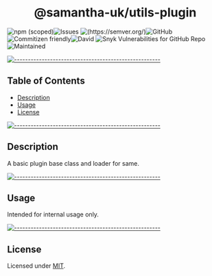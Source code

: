 <!-- ⚠️ This README has been generated from the file(s) "blueprint.md" ⚠️--><h1 align="center">@samantha-uk/utils-plugin</h1>
![npm (scoped)](https://img.shields.io/npm/v/0.1.2)![Issues](https://img.shields.io/github/issues/Samantha-uk/one) ![(https://semver.org/)](https://img.shields.io/badge/SemVer-2.0.0-brightgreen)![GitHub](https://img.shields.io/badge/license-MIT-brightgreen) ![Commitizen friendly](https://img.shields.io/badge/commitizen-friendly-brightgreen.svg)![David](https://img.shields.io/david/Samantha-uk/one) ![Snyk Vulnerabilities for GitHub Repo](https://img.shields.io/snyk/vulnerabilities/github/Samantha-uk/one)![Maintained](https://img.shields.io/maintenance/yes/2021)


[![-----------------------------------------------------](https://raw.githubusercontent.com/andreasbm/readme/master/assets/lines/grass.png)](#table-of-contents)

## Table of Contents

* [Description](#description)
* [Usage](#usage)
* [License](#license)


[![-----------------------------------------------------](https://raw.githubusercontent.com/andreasbm/readme/master/assets/lines/grass.png)](#description)

## Description
A basic plugin base class and loader for same.


[![-----------------------------------------------------](https://raw.githubusercontent.com/andreasbm/readme/master/assets/lines/grass.png)](#usage)

## Usage
Intended for internal usage only.


[![-----------------------------------------------------](https://raw.githubusercontent.com/andreasbm/readme/master/assets/lines/grass.png)](#license)

## License
	
Licensed under [MIT](https://opensource.org/licenses/MIT).